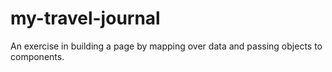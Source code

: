 # my-travel-journal

An exercise in building a page by mapping over data and passing objects to components.
